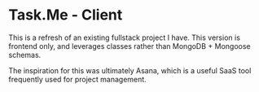 # Task.Me - Client

This is a refresh of an existing fullstack project I have. This version is frontend only, and leverages classes rather than MongoDB + Mongoose schemas. 

The inspiration for this was ultimately Asana, which is a useful SaaS tool frequently used for project management.


